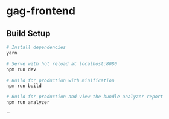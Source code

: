 # gag-frontend

## Build Setup

``` bash
# Install dependencies
yarn

# Serve with hot reload at localhost:8080
npm run dev

# Build for production with minification
npm run build

# Build for production and view the bundle analyzer report
npm run analyzer
```
``
